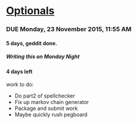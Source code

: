 # [Optionals](https://loop.dcu.ie/mod/assign/view.php?id=346251)

### DUE Monday, 23 November 2015, 11:55 AM

####  5 days, geddit done.
##### Writing this on Monday Night

#### 4 days left

work to do:

- Do part2 of spellchecker
- Fix up markov chain generator
- Package and submit work
- Maybe quickly rush pegboard
